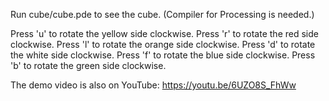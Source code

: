 Run cube/cube.pde to see the cube.
(Compiler for Processing is needed.)

Press 'u' to rotate the yellow side clockwise.
Press 'r' to rotate the red side clockwise.
Press 'l' to rotate the orange side clockwise.
Press 'd' to rotate the white side clockwise.
Press 'f' to rotate the blue side clockwise.
Press 'b' to rotate the green side clockwise.

The demo video is also on YouTube: https://youtu.be/6UZO8S_FhWw
